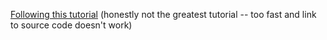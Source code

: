 [Following this tutorial](https://www.youtube.com/watch?v=b4XP2IcI-Bg) (honestly not the greatest tutorial -- too fast and link to source code doesn't work)